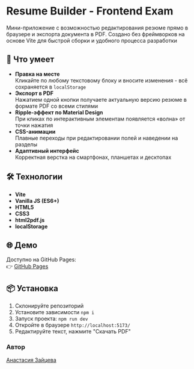 # Resume Builder - Frontend Exam

Мини-приложение с возможностью редактирования резюме прямо в браузере и экспорта документа в PDF. Создано без фреймворков на основе Vite для быстрой сборки и удобного процесса разработки

## 🚀 Что умеет 

- **Правка на месте**  
  Кликайте по любому текстовому блоку и вносите изменения - всё сохраняется в `localStorage`  
- **Экспорт в PDF**  
  Нажатием одной кнопки получаете актуальную версию резюме в формате PDF со всеми стилями  
- **Ripple-эффект по Material Design**  
  При кликах по интерактивным элементам появляется «волна» от точки нажатия  
- **CSS-анимации**  
  Плавные переходы при редактировании полей и наведении на разделы  
- **Адаптивный интерфейс**  
  Корректная верстка на смартфонах, планшетах и десктопах  


## 🛠 Технологии

- **Vite**  
- **Vanilla JS (ES6+)** 
- **HTML5**  
- **CSS3** 
- **html2pdf.js**  
- **localStorage** 


## 🌐 Демо
Доступно на GitHub Pages:  
👉 [GitHub Pages](   )

## 📦 Установка
1. Склонируйте репозиторий
2. Установите зависимости `npm i`
3. Запуск проекта: `npm run dev`
4. Откройте в браузере `http://localhost:5173/`
5. Редактируйте текст, нажмите "Скачать PDF"

### Автор

[Анастасия Зайцева](https://github.com/AnastasiaKatyushkina)